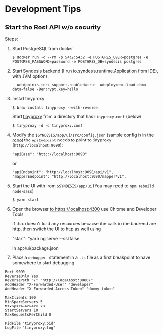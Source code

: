 # Development Tips

## Start the Rest API w/o security

Steps:
 1. Start PostgreSQL from docker

        $ docker run -d --rm -p 5432:5432 -e POSTGRES_USER=postgres -e POSTGRES_PASSWORD=password -e POSTGRES_DB=syndesis postgres

 2. Start Syndesis backend (I run io.syndesis.runtime.Application from IDE), with JVM options:
 
         -Dendpoints.test_support.enabled=true -Ddeployment.load-demo-data=false -Dencrypt.key=hello

 3. Install tinyproxy
        
        $ brew install tinyproxy --with-reverse

    Start [tinyproxy](https://tinyproxy.github.io/) from a directory that has `tinyproxy.conf` (below)

        $ tinyproxy -d -c tinyproxy.conf

 4. Modify the `$SYNDESIS/app/ui/src/config.json` (sample config is in the [repo](https://github.com/syndesisio/syndesis/blob/master/app/ui/src/config.json.example))
    the `apiEndpoint` needs to point to tinyproxy (`http://localhost:9090`):
    
        "apiBase": "http://localhost:9090"
     
     or

        "apiEndpoint": "http://localhost:9090/api/v1",
        "mapperEndpoint": "http://localhost:9090/mapper/v1",

  5. Start the UI with from `$SYNDESIS/app/ui` (You may need to `npm rebuild node-sass`)

         $ yarn start

  6. Open the browser [to https://localhost:4200](https://localhost:4200) use Chrome and Developer Tools
     
     If that doesn't load any resources because the calls to the backend are http, then switch the UI to http as well using

     "start": "yarn ng serve --ssl false
  
     in app/ui/package.json

  7. Place a `debugger;` statement in a `.ts` file as a first breakpoint to have somewhere to start debugging
  

```
Port 9090
ReverseOnly Yes
ReversePath "/" "http://localhost:8080/"
AddHeader "X-Forwarded-User" "developer"
AddHeader "X-Forwarded-Access-Token" "dummy-token"

MaxClients 100
MinSpareServers 5
MaxSpareServers 20
StartServers 10
MaxRequestsPerChild 0

PidFile "tinyproxy.pid"
LogFile "tinyproxy.log"
```
